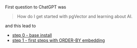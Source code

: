 

First question to ChatGPT was 

> How do I get started with pgVector and learning about AI.

and this lead to 

* [step 0 - base install](bin/step0-base-install.sh)
* [step 1 - first steps with ORDER-BY embedding](bin/step1-first-steps-ORDER-BY-embedding.sh)
